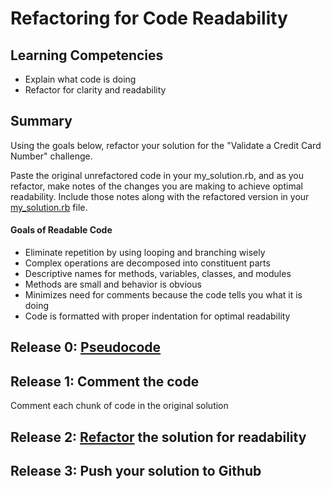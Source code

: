 # Refactoring for Code Readability

## Learning Competencies
- Explain what code is doing
- Refactor for clarity and readability

## Summary
Using the goals below, refactor your solution for the "Validate a Credit Card Number" challenge.

Paste the original unrefactored code in your my_solution.rb, and as you refactor, make notes of the changes you are making to achieve optimal readability. Include those notes along with the refactored version in your [my_solution.rb](my_solution.rb) file.

#### Goals of Readable Code
- Eliminate repetition by using looping and branching wisely
- Complex operations are decomposed into constituent parts
- Descriptive names for methods, variables, classes, and modules
- Methods are small and behavior is obvious
- Minimizes need for comments because the code tells you what it is doing
- Code is formatted with proper indentation for optimal readability

## Release 0: [Pseudocode](https://github.com/enspiral-dev-academy/phase-0-handbook/blob/master/coding-references/pseudocode.md)

## Release 1: Comment the code
Comment each chunk of code in the original solution

## Release 2: [Refactor](https://github.com/enspiral-dev-academy/phase-0-handbook/blob/master/coding-references/refactoring.md) the solution for readability

## Release 3: Push your solution to Github
